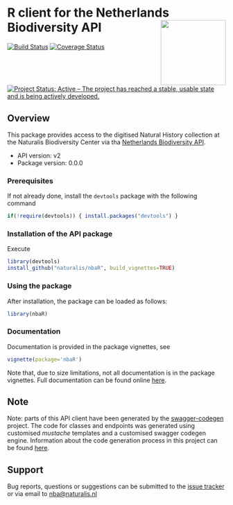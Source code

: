 # R client for the Netherlands Biodiversity API <img src="https://raw.githubusercontent.com/naturalis/nbaR/master/other/img/logo.png" height="150" align="right"/>

[![Build Status](https://travis-ci.org/naturalis/nbaR.svg?branch=master)](https://travis-ci.org/naturalis/nbaR)
[![Coverage Status](https://coveralls.io/repos/github/naturalis/nbaR/badge.svg?branch=master)](https://coveralls.io/github/naturalis/nbaR?branch=master)
[![Project Status: Active – The project has reached a stable, usable state and is being actively developed.](http://www.repostatus.org/badges/latest/active.svg)](http://www.repostatus.org/#active)

## Overview 
This package provides access to the digitised Natural
History collection at the Naturalis Biodiversity Center via tha
[Netherlands Biodiversity API](http://docs.biodiversitydata.nl).
- API version: v2
- Package version: 0.0.0

### Prerequisites
If not already done, install the `devtools` package with the following command
```R
if(!require(devtools)) { install.packages("devtools") }
```

### Installation of the API package
Execute
```R
library(devtools)
install_github("naturalis/nbaR", build_vignettes=TRUE)
```

### Using the package
After installation, the package can be loaded as follows:
```R
library(nbaR)
```

### Documentation 
Documentation is provided in the package vignettes,
see 
```R 
vignette(package='nbaR') 
``` 
Note that, due to size
limitations, not all documentation is in the package vignettes. Full
documentation can be found online
[here](https://naturalis.github.io/nbaR/).

## Note 
Note: parts of this API client have been generated by the
[swagger-codegen](https://github.com/swagger-api/swagger-codegen)
project.  The code for classes and endpoints was generated using
customised *mustache* templates and a customised swagger codegen
engine. Information about the code generation process in this project
can be found
[here](https://github.com/naturalis/nbaR/tree/master/other/swagger/README.md).

## Support 
Bug reports, questions or suggestions can be submitted to
the [issue tracker](https://github.com/naturalis/nbaR/issues/new) or
via email to nba@naturalis.nl
